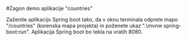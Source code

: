 #Zagon demo aplikacije "countries"

Zaženite aplikacijo Spring boot tako, da v oknu terminala odprete mapo "/countries" (korenska mapa projekta) in poženete ukaz
".\mvnw spring-boot:run". Aplikacija Spring boot bo tekla na vratih 8080.

 